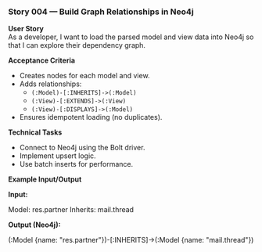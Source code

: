 ### Story 004 — Build Graph Relationships in Neo4j

**User Story**  
As a developer, I want to load the parsed model and view data into Neo4j so that I can explore their dependency graph.

**Acceptance Criteria**  
- Creates nodes for each model and view.  
- Adds relationships:  
  - `(:Model)-[:INHERITS]->(:Model)`  
  - `(:View)-[:EXTENDS]->(:View)`  
  - `(:View)-[:DISPLAYS]->(:Model)`  
- Ensures idempotent loading (no duplicates).  

**Technical Tasks**  
- Connect to Neo4j using the Bolt driver.  
- Implement upsert logic.  
- Use batch inserts for performance.  

**Example Input/Output**  

**Input:**  

Model: res.partner
Inherits: mail.thread


**Output (Neo4j):**  

(:Model {name: "res.partner"})-[:INHERITS]->(:Model {name: "mail.thread"})